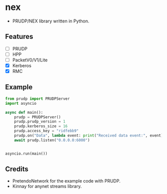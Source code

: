 # nex
- PRUDP/NEX library written in Python.

## Features
- [ ] PRUDP
- [ ] HPP
- [ ] PacketV0/V1/Lite
- [x] Kerberos
- [x] RMC

## Example
```python
from prudp import PRUDPServer
import asyncio

async def main():
    prudp = PRUDPServer()
    prudp.prudp_version = 1
    prudp.kerberos_size = 16
    prudp.access_key = "ridfebb9"
    prudp.on("Data", lambda event: print("Received data event:", event))
    await prudp.listen("0.0.0.0:6000")


asyncio.run(main())
```

## Credits
- PretendoNetwork for the example code with PRUDP.
- Kinnay for anynet streams library.